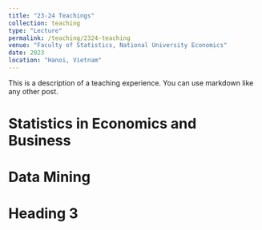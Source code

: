 ```yaml
---
title: "23-24 Teachings"
collection: teaching
type: "Lecture"
permalink: /teaching/2324-teaching
venue: "Faculty of Statistics, National University Economics"
date: 2023
location: "Hanoi, Vietnam"
---
```


This is a description of a teaching experience. You can use markdown like any other post.

Statistics in Economics and Business
======

Data Mining
======

Heading 3
======
